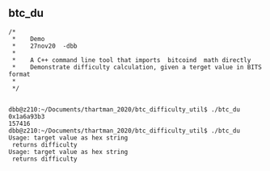 ##   btc_du

	/*
	 *    Demo  
	 *    27nov20  -dbb
	 *
	 *    A C++ command line tool that imports  bitcoind  math directly
	 *    Demonstrate difficulty calculation, given a terget value in BITS format
	 *
	 */


    dbb@z210:~/Documents/thartman_2020/btc_difficulty_util$ ./btc_du 0x1a6a93b3
    157416
    dbb@z210:~/Documents/thartman_2020/btc_difficulty_util$ ./btc_du 
    Usage: target value as hex string  
     returns difficulty
    Usage: target value as hex string  
     returns difficulty

